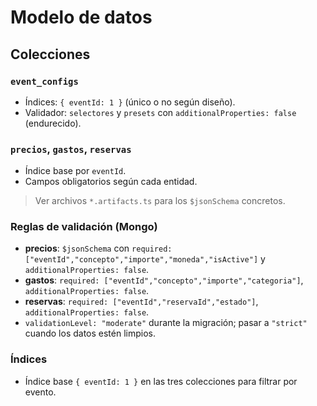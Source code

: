 
# Modelo de datos

## Colecciones

### `event_configs`
- Índices: `{ eventId: 1 }` (único o no según diseño).
- Validador: `selectores` y `presets` con `additionalProperties: false` (endurecido).

### `precios`, `gastos`, `reservas`
- Índice base por `eventId`.
- Campos obligatorios según cada entidad.

> Ver archivos `*.artifacts.ts` para los `$jsonSchema` concretos.

### Reglas de validación (Mongo)
- **precios**: `$jsonSchema` con `required: ["eventId","concepto","importe","moneda","isActive"]` y `additionalProperties: false`.
- **gastos**: `required: ["eventId","concepto","importe","categoria"]`, `additionalProperties: false`.
- **reservas**: `required: ["eventId","reservaId","estado"]`, `additionalProperties: false`.
- `validationLevel: "moderate"` durante la migración; pasar a `"strict"` cuando los datos estén limpios.

### Índices
- Índice base `{ eventId: 1 }` en las tres colecciones para filtrar por evento.